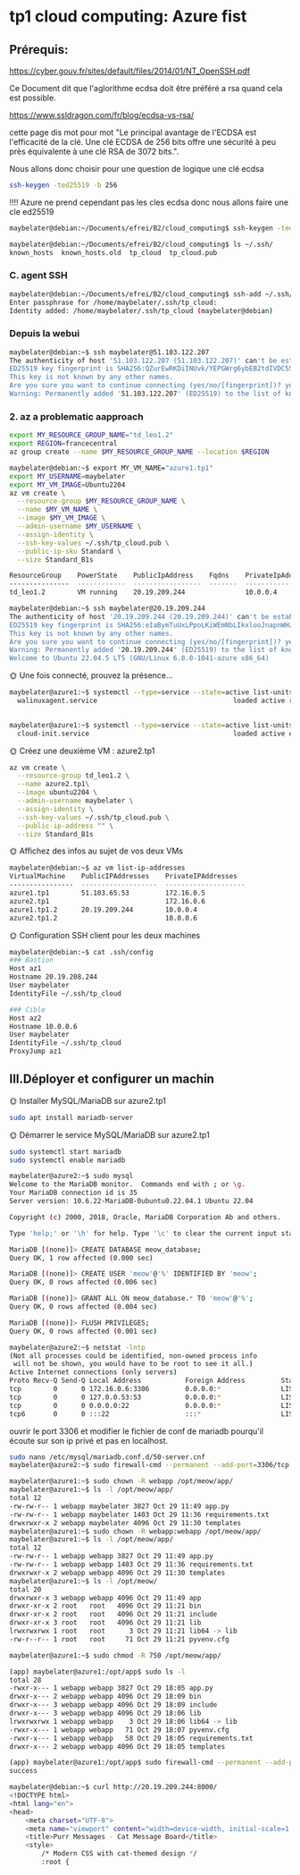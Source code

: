 # tp1 cloud computing: Azure fist 

## Prérequis: 

https://cyber.gouv.fr/sites/default/files/2014/01/NT_OpenSSH.pdf

Ce Document dit que l'aglorithme ecdsa doit être préféré a rsa quand cela est possible.

https://www.ssldragon.com/fr/blog/ecdsa-vs-rsa/

cette page dis mot pour mot "Le principal avantage de l'ECDSA est l'efficacité de la clé. Une clé ECDSA de 256 bits offre une sécurité à peu près équivalente à une clé RSA de 3072 bits.".

Nous allons donc choisir pour une question de logique une clé ecdsa 

```bash
ssh-keygen -ted25519 -b 256
```

!!!! Azure ne prend cependant pas les cles ecdsa donc nous allons faire une cle ed25519

```bash
maybelater@debian:~/Documents/efrei/B2/cloud_computing$ ssh-keygen -ted25519 -b 256 -f ~/.ssh/tp_cloud
```

```bash
maybelater@debian:~/Documents/efrei/B2/cloud_computing$ ls ~/.ssh/
known_hosts  known_hosts.old  tp_cloud  tp_cloud.pub
```


### C. agent SSH

```bash
maybelater@debian:~/Documents/efrei/B2/cloud_computing$ ssh-add ~/.ssh/tp_cloud
Enter passphrase for /home/maybelater/.ssh/tp_cloud: 
Identity added: /home/maybelater/.ssh/tp_cloud (maybelater@debian)
```


### Depuis la webui

```bash
maybelater@debian:~$ ssh maybelater@51.103.122.207
The authenticity of host '51.103.122.207 (51.103.122.207)' can't be established.
ED25519 key fingerprint is SHA256:QZurEwRKDiINUvk/YEPGWrg6ybEB2tdIVDC5S0bNt4M.
This key is not known by any other names.
Are you sure you want to continue connecting (yes/no/[fingerprint])? yes
Warning: Permanently added '51.103.122.207' (ED25519) to the list of known hosts.
```

### 2. az a problematic aapproach


``` bash
export MY_RESOURCE_GROUP_NAME="td_leo1.2"
export REGION=francecentral
az group create --name $MY_RESOURCE_GROUP_NAME --location $REGION
```
```bash
maybelater@debian:~$ export MY_VM_NAME="azure1.tp1"
export MY_USERNAME=maybelater
export MY_VM_IMAGE=Ubuntu2204
az vm create \
  --resource-group $MY_RESOURCE_GROUP_NAME \
  --name $MY_VM_NAME \
  --image $MY_VM_IMAGE \
  --admin-username $MY_USERNAME \
  --assign-identity \
  --ssh-key-values ~/.ssh/tp_cloud.pub \
  --public-ip-sku Standard \
  --size Standard_B1s

```


```bash
ResourceGroup    PowerState    PublicIpAddress    Fqdns    PrivateIpAddress    MacAddress         Location
---------------  ------------  -----------------  -------  ------------------  -----------------  -------------
td_leo1.2        VM running    20.19.209.244               10.0.0.4            60-45-BD-1A-FE-A6  francecentral
```


```bash
maybelater@debian:~$ ssh maybelater@20.19.209.244
The authenticity of host '20.19.209.244 (20.19.209.244)' can't be established.
ED25519 key fingerprint is SHA256:eIaBymTuUxLPpoLKiWEmNbLIkxlooJnapnWHz4IPQ7Y.
This key is not known by any other names.
Are you sure you want to continue connecting (yes/no/[fingerprint])? yes
Warning: Permanently added '20.19.209.244' (ED25519) to the list of known hosts.
Welcome to Ubuntu 22.04.5 LTS (GNU/Linux 6.8.0-1041-azure x86_64)
```

🌞 Une fois connecté, prouvez la présence...
```bash
maybelater@azure1:~$ systemctl --type=service --state=active list-units | grep "walinuxagent"
  walinuxagent.service                                  loaded active running Azure Linux Agent

  
maybelater@azure1:~$ systemctl --type=service --state=active list-units | grep "cloud-init.service"
  cloud-init.service                                    loaded active exited  Cloud-init: Network Stage

```

🌞 Créez une deuxième VM : azure2.tp1

```bash
az vm create \
  --resource-group td_leo1.2 \
  --name azure2.tp1\
  --image ubuntu2204 \
  --admin-username maybelater \
  --assign-identity \
  --ssh-key-values ~/.ssh/tp_cloud.pub \
  --public-ip-address "" \
  --size Standard_B1s
```

🌞 Affichez des infos au sujet de vos deux VMs

```bash
maybelater@debian:~$ az vm list-ip-addresses
VirtualMachine    PublicIPAddresses    PrivateIPAddresses
----------------  -------------------  --------------------
azure1.tp1        51.103.65.53         172.16.0.5
azure2.tp1                             172.16.0.6
azure1.tp1.2      20.19.209.244        10.0.0.4
azure2.tp1.2                           10.0.0.6
```



🌞 Configuration SSH client pour les deux machines
```bash
maybelater@debian:~$ cat .ssh/config 
### Bastion
Host az1
Hostname 20.19.208.244
User maybelater
IdentityFile ~/.ssh/tp_cloud

### Cible
Host az2
Hostname 10.0.0.6
User maybelater
IdentityFile ~/.ssh/tp_cloud
ProxyJump az1
```

## III.Déployer et configurer un machin

🌞 Installer MySQL/MariaDB sur azure2.tp1
```bash
sudo apt install mariadb-server
```
🌞 Démarrer le service MySQL/MariaDB sur azure2.tp1

```bash
sudo systemctl start mariadb
sudo systemctl enable mariadb
```


```bash
maybelater@azure2:~$ sudo mysql
Welcome to the MariaDB monitor.  Commands end with ; or \g.
Your MariaDB connection id is 35
Server version: 10.6.22-MariaDB-0ubuntu0.22.04.1 Ubuntu 22.04

Copyright (c) 2000, 2018, Oracle, MariaDB Corporation Ab and others.

Type 'help;' or '\h' for help. Type '\c' to clear the current input statement.

MariaDB [(none)]> CREATE DATABASE meow_database;
Query OK, 1 row affected (0.000 sec)

MariaDB [(none)]> CREATE USER 'meow'@'%' IDENTIFIED BY 'meow';
Query OK, 0 rows affected (0.006 sec)

MariaDB [(none)]> GRANT ALL ON meow_database.* TO 'meow'@'%';
Query OK, 0 rows affected (0.004 sec)

MariaDB [(none)]> FLUSH PRIVILEGES;
Query OK, 0 rows affected (0.001 sec)
```


```bash
maybelater@azure2:~$ netstat -lntp
(Not all processes could be identified, non-owned process info
 will not be shown, you would have to be root to see it all.)
Active Internet connections (only servers)
Proto Recv-Q Send-Q Local Address           Foreign Address         State       PID/Program name    
tcp        0      0 172.16.0.6:3306         0.0.0.0:*               LISTEN      -                   
tcp        0      0 127.0.0.53:53           0.0.0.0:*               LISTEN      -                   
tcp        0      0 0.0.0.0:22              0.0.0.0:*               LISTEN      -                   
tcp6       0      0 :::22                   :::*                    LISTEN      -                   
```

ouvrir le port 3306 et modifier le fichier de conf de mariadb pourqu'il écoute sur son ip privé et pas en localhost.

```bash
sudo nano /etc/mysql/mariadb.conf.d/50-server.cnf
maybelater@azure2:~$ sudo firewall-cmd --permanent --add-port=3306/tcp
``` 

```bash
maybelater@azure1:~$ sudo chown -R webapp /opt/meow/app/
maybelater@azure1:~$ ls -l /opt/meow/app/
total 12
-rw-rw-r-- 1 webapp maybelater 3827 Oct 29 11:49 app.py
-rw-rw-r-- 1 webapp maybelater 1403 Oct 29 11:36 requirements.txt
drwxrwxr-x 2 webapp maybelater 4096 Oct 29 11:30 templates
maybelater@azure1:~$ sudo chown -R webapp:webapp /opt/meow/app/
maybelater@azure1:~$ ls -l /opt/meow/app/
total 12
-rw-rw-r-- 1 webapp webapp 3827 Oct 29 11:49 app.py
-rw-rw-r-- 1 webapp webapp 1403 Oct 29 11:36 requirements.txt
drwxrwxr-x 2 webapp webapp 4096 Oct 29 11:30 templates
maybelater@azure1:~$ ls -l /opt/meow/
total 20
drwxrwxr-x 3 webapp webapp 4096 Oct 29 11:49 app
drwxr-xr-x 2 root   root   4096 Oct 29 11:21 bin
drwxr-xr-x 2 root   root   4096 Oct 29 11:21 include
drwxr-xr-x 3 root   root   4096 Oct 29 11:21 lib
lrwxrwxrwx 1 root   root      3 Oct 29 11:21 lib64 -> lib
-rw-r--r-- 1 root   root     71 Oct 29 11:21 pyvenv.cfg
```


```bash
maybelater@azure1:~$ sudo chmod -R 750 /opt/meow/app/
```


```bash
(app) maybelater@azure1:/opt/app$ sudo ls -l
total 28
-rwxr-x--- 1 webapp webapp 3827 Oct 29 18:05 app.py
drwxr-x--- 2 webapp webapp 4096 Oct 29 18:09 bin
drwxr-x--- 3 webapp webapp 4096 Oct 29 18:09 include
drwxr-x--- 3 webapp webapp 4096 Oct 29 18:06 lib
lrwxrwxrwx 1 webapp webapp    3 Oct 29 18:06 lib64 -> lib
-rwxr-x--- 1 webapp webapp   71 Oct 29 18:07 pyvenv.cfg
-rwxr-x--- 1 webapp webapp   58 Oct 29 18:05 requirements.txt
drwxr-x--- 2 webapp webapp 4096 Oct 29 18:05 templates
```


```bash
(app) maybelater@azure1:/opt/app$ sudo firewall-cmd --permanent --add-port=3306/tcp
success
```


```bash
maybelater@debian:~$ curl http://20.19.209.244:8000/
<!DOCTYPE html>
<html lang="en">
<head>
    <meta charset="UTF-8">
    <meta name="viewport" content="width=device-width, initial-scale=1.0">
    <title>Purr Messages - Cat Message Board</title>
    <style>
        /* Modern CSS with cat-themed design */
        :root {
```
